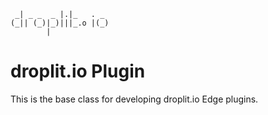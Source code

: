 ```
 _| _ _  _ |.|_   . _  
(_|| (_)|_)|||_.o |(_) 
        |             
```

# droplit.io Plugin

This is the base class for developing droplit.io Edge plugins.
